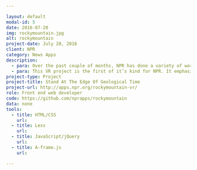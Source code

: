 ```yaml
---

layout: default
modal-id: 5
date: 2016-07-20
img: rockymountain.jpg
alt: rockymountain
project-date: July 20, 2016
client: NPR
category: News Apps
description:
  - para: Over the past couple of months, NPR has done a variety of work on national parks. This is a virtual reality experience that takes the viewers to the Rocky Mountain National Park.
  - para: This VR project is the first of it’s kind for NPR. It emphasizes a combination of sound and environment to give an immersive experience.
project-type: Project
project-title: Stand At The Edge Of Geological Time
project-url: http://apps.npr.org/rockymountain-vr/
role: Front end web developer
code: https://github.com/nprapps/rockymountain
data: none
tools:
  - title: HTML/CSS
    url:
  - title: Less
    url:
  - title: JavaScript/jQuery
    url:
  - title: A-frame.js
    url:

---
```

